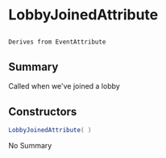 # LobbyJoinedAttribute

## 
```c#
Derives from EventAttribute
```

## Summary

Called when we've joined a lobby
## Constructors

```c#
LobbyJoinedAttribute( ) 
```
No Summary
